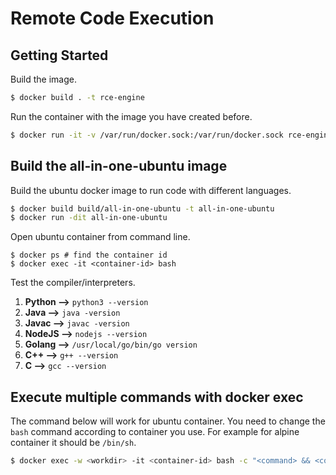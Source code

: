 # Remote Code Execution

## Getting Started

Build the image.
```bash
$ docker build . -t rce-engine
```

Run the container with the image you have created before.
```bash
$ docker run -it -v /var/run/docker.sock:/var/run/docker.sock rce-engine
```

## Build the all-in-one-ubuntu image

Build the ubuntu docker image to run code with different languages.

```bash
$ docker build build/all-in-one-ubuntu -t all-in-one-ubuntu
$ docker run -dit all-in-one-ubuntu
```

Open ubuntu container from command line.
```
$ docker ps # find the container id
$ docker exec -it <container-id> bash
```

Test the compiler/interpreters.

1. __Python -->__ `python3 --version`
2. __Java -->__ `java -version`
2. __Javac -->__ `javac -version`
3. __NodeJS -->__ `nodejs --version`
4. __Golang -->__ `/usr/local/go/bin/go version`
5. __C++ -->__ `g++ --version`
6. __C -->__ `gcc --version`

## Execute multiple commands with docker exec

The command below will work for ubuntu container. You need to change the `bash` command according to container you use. For example for alpine container it should be `/bin/sh`. 

```bash
$ docker exec -w <workdir> -it <container-id> bash -c "<command> && <command>"
```